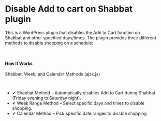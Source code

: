 # Disable Add to cart on Shabbat plugin

<p>This is a WordPress plugin that disables the Add to Cart function on Shabbat and other specified days/times. The plugin provides three different methods to disable shopping on a schedule:</p><br>

<h4>How It Works</h4>
<p>Shabbat, Week, and Calendar Methods (ajax.js)</p><br>
<ul>
<li>✔ Shabbat Method – Automatically disables Add to Cart during Shabbat (Friday evening to Saturday night).</li>
<li>✔ Week Range Method – Select specific days and times to disable shopping.</li>
<li>✔ Calendar Method – Pick specific date ranges to disable shopping</li>
</ul>







